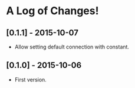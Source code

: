 # A Log of Changes!

## [0.1.1] - 2015-10-07

- Allow setting default connection with constant.

## [0.1.0] - 2015-10-06

- First version.
